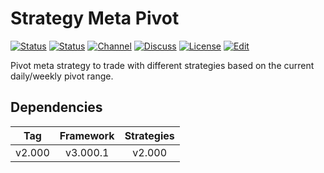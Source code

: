 # Strategy Meta Pivot

[![Status][gha-image-check-master]][gha-link-check-master]
[![Status][gha-image-compile-master]][gha-link-compile-master]
[![Channel][tg-channel-image]][tg-channel-link]
[![Discuss][gh-discuss-badge]][gh-discuss-link]
[![License][license-image]][license-link]
[![Edit][gh-edit-badge]][gh-edit-link]

Pivot meta strategy to trade with different strategies
based on the current daily/weekly pivot range.

## Dependencies

| Tag      | Framework | Strategies |
|:--------:|:---------:|:----------:|
| v2.000   | v3.000.1  | v2.000     |

<!-- Named links -->

[gh-discuss-badge]: https://img.shields.io/badge/Discussions-Q&A-blue.svg?logo=github
[gh-discuss-link]: https://github.com/EA31337/EA31337-Strategies/discussions

[gh-edit-badge]: https://img.shields.io/badge/GitHub-edit-purple.svg?logo=github
[gh-edit-link]: https://github.dev/EA31337/Strategy-Meta_Pivot

[gha-link-check-master]: https://github.com/EA31337/Strategy-Meta_Pivot/actions?query=workflow:Check+branch%3Amaster
[gha-image-check-master]: https://github.com/EA31337/Strategy-Meta_Pivot/workflows/Check/badge.svg?branch=master
[gha-link-compile-master]: https://github.com/EA31337/Strategy-Meta_Pivot/actions?query=workflow:Compile+branch%3Amaster
[gha-image-compile-master]: https://github.com/EA31337/Strategy-Meta_Pivot/workflows/Compile/badge.svg?branch=master

[tg-channel-image]: https://img.shields.io/badge/Telegram-join-0088CC.svg?logo=telegram
[tg-channel-link]: https://t.me/EA31337

[license-image]: https://img.shields.io/github/license/EA31337/EA31337-Strategies.svg
[license-link]: https://tldrlegal.com/license/gnu-general-public-license-v3-(gpl-3)
